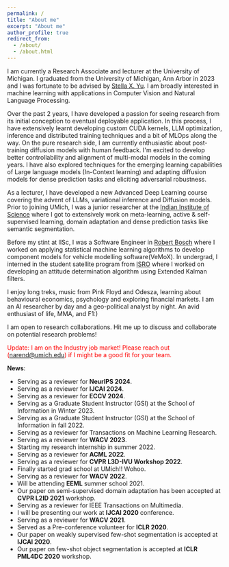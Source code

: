 ```yaml
---
permalink: /
title: "About me"
excerpt: "About me"
author_profile: true
redirect_from: 
  - /about/
  - /about.html
---
```

I am currently a Research Associate and lecturer at the University of Michigan. I graduated from the University of Michigan, Ann Arbor in 2023 and I was fortunate to be advised by [Stella X. Yu](http://web.eecs.umich.edu/~stellayu/index.html). I am broadly interested in machine learning with applications in Computer Vision and Natural Language Processing.

Over the past 2 years, I have developed a passion for seeing research from its initial conception to eventual deployable application. In this process, I have extensively learnt developing custom CUDA kernels, LLM optimization, inference and distributed training techniques and a bit of MLOps along the way. On the pure research side, I am currently enthusiastic about post-training diffusion models with human feedback. I'm excited to develop better controllability and alignment of multi-modal models in the coming years. I have also explored techniques for the emerging learning capabilities of Large language models (In-Context learning) and adapting diffusion models for dense prediction tasks and eliciting adversarial robustness. 

As a lecturer, I have developed a new Advanced Deep Learning course covering the advent of LLMs, variational inference and Diffusion models. Prior to joining UMich, I was a junior researcher at the [Indian Institute of Science](https://www.iisc.ac.in/) where I got to extensively work on meta-learning, active & self-supervised learning, domain adaptation and dense prediction tasks like semantic segmentation.

Before my stint at IISc, I was a Software Engineer in [Robert Bosch](https://www.bosch.in/) where I worked on applying statistical machine learning algorithms to develop component models for vehicle modelling software(VeMoX). In undergrad, I interned in the student satellite program from [ISRO](https://www.isro.gov.in/) where I worked on developing an attitude determination algorithm using Extended Kalman filters. 

I enjoy long treks, music from Pink Floyd and Odesza, learning about behavioural economics, psychology and exploring financial markets. I am an AI researcher by day and a geo-political analyst by night. An avid enthusiast of life, MMA, and F1:) 

I am open to research collaborations. Hit me up to discuss and collaborate on potential research problems! 

<span style="color:red"> Update: I am on the Industry job market! Please reach out (narend@umich.edu) if I might be a good fit for your team. </span>

**News**:

<ul>
  <li> Serving as a reviewer for <b>NeurIPS 2024</b>. </li>
  <li> Serving as a reviewer for <b>IJCAI 2024</b>. </li>
  <li> Serving as a reviewer for <b>ECCV 2024</b>. </li>
  <li> Serving as a Graduate Student Instructor (GSI) at the School of Information in Winter 2023.</li>
  <li> Serving as a Graduate Student Instructor (GSI) at the School of Information in fall 2022.</li>
  <li> Serving as a reviewer for Transactions on Machine Learning Research. </li>  
  <li> Serving as a reviewer for <b>WACV 2023</b>. </li>
  <li> Starting my research internship in summer 2022. </li>
  <li> Serving as a reviewer for <b>ACML 2022</b>. </li>
  <li> Serving as a reviewer for <b>CVPR L3D-IVU Workshop 2022</b>. </li>
  <li> Finally started grad school at UMich!! Wohoo. </li>
  <li> Serving as a reviewer for <b>WACV 2022</b>. </li>
  <li> Will be attending <b>EEML</b> summer school 2021. </li> 
  <li> Our paper on semi-supervised domain adaptation has been accepted at <b>CVPR L2ID 2021</b> workshop. </li>
  <li> Serving as a reviewer for IEEE Transactions on Multimedia. </li>
  <li> I will be presenting our work at <b>IJCAI 2020</b> conference. </li>
  <li> Serving as a reviewer for <b>WACV 2021</b>. </li>
  <li> Served as a Pre-conference volunteer for <b>ICLR 2020</b>. </li>
  <li> Our paper on weakly supervised few-shot segmentation is accepted at <b>IJCAI 2020</b>. </li>
  <li> Our paper on few-shot object segmentation is accepted at <b>ICLR PML4DC 2020</b> workshop. </li> </ul>
